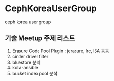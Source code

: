 # CephKoreaUserGroup
ceph korea user group


기술 Meetup 주제 리스트
----------------------

1. Erasure Code Pool Plugin : jerasure, lrc, ISA 등등
2. cinder driver filter
3. bluestore 분석
4. kolla-ansible
5. bucket index pool 분석



